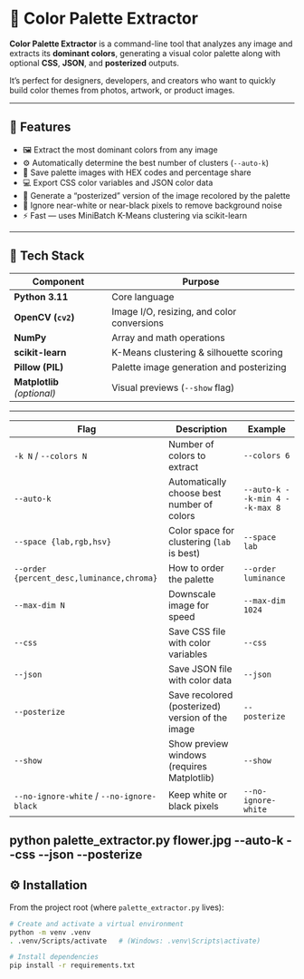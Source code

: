 # 🎨 Color Palette Extractor

**Color Palette Extractor** is a command-line tool that analyzes any image and extracts its **dominant colors**, generating a visual color palette along with optional **CSS**, **JSON**, and **posterized** outputs.  

It’s perfect for designers, developers, and creators who want to quickly build color themes from photos, artwork, or product images.

---

## 🚀 Features

- 🖼️ Extract the most dominant colors from any image  
- ⚙️ Automatically determine the best number of clusters (`--auto-k`)  
- 🎨 Save palette images with HEX codes and percentage share  
- 💻 Export CSS color variables and JSON color data  
- 🧩 Generate a “posterized” version of the image recolored by the palette  
- 🧼 Ignore near-white or near-black pixels to remove background noise  
- ⚡ Fast — uses MiniBatch K-Means clustering via scikit-learn  

---

## 🧩 Tech Stack

| Component | Purpose |
|------------|----------|
| **Python 3.11** | Core language |
| **OpenCV (`cv2`)** | Image I/O, resizing, and color conversions |
| **NumPy** | Array and math operations |
| **scikit-learn** | K-Means clustering & silhouette scoring |
| **Pillow (PIL)** | Palette image generation and posterizing |
| **Matplotlib** *(optional)* | Visual previews (`--show` flag) |

---

| Flag                                      | Description                                      | Example                        |
| ----------------------------------------- | ------------------------------------------------ | ------------------------------ |
| `-k N` / `--colors N`                     | Number of colors to extract                      | `--colors 6`                   |
| `--auto-k`                                | Automatically choose best number of colors       | `--auto-k --k-min 4 --k-max 8` |
| `--space {lab,rgb,hsv}`                   | Color space for clustering (`lab` is best)       | `--space lab`                  |
| `--order {percent_desc,luminance,chroma}` | How to order the palette                         | `--order luminance`            |
| `--max-dim N`                             | Downscale image for speed                        | `--max-dim 1024`               |
| `--css`                                   | Save CSS file with color variables               | `--css`                        |
| `--json`                                  | Save JSON file with color data                   | `--json`                       |
| `--posterize`                             | Save recolored (posterized) version of the image | `--posterize`                  |
| `--show`                                  | Show preview windows (requires Matplotlib)       | `--show`                       |
| `--no-ignore-white` / `--no-ignore-black` | Keep white or black pixels                       | `--no-ignore-white`            |

python palette_extractor.py flower.jpg --auto-k --css --json --posterize
---


## ⚙️ Installation

From the project root (where `palette_extractor.py` lives):

```bash
# Create and activate a virtual environment
python -m venv .venv
. .venv/Scripts/activate   # (Windows: .venv\Scripts\activate)

# Install dependencies
pip install -r requirements.txt
